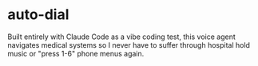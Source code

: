 # auto-dial
Built entirely with Claude Code as a vibe coding test, this voice agent navigates medical systems so I never have to suffer through hospital hold music or "press 1-6" phone menus again.
